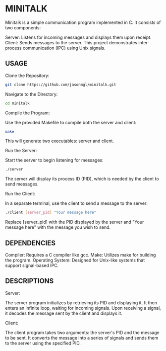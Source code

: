 # MINITALK
Minitalk is a simple communication program implemented in C. It consists of two components:

Server: Listens for incoming messages and displays them upon receipt.
Client: Sends messages to the server.
This project demonstrates inter-process communication (IPC) using Unix signals.

## USAGE
Clone the Repository:

```bash
git clone https://github.com/jasonmgl/minitalk.git
```
Navigate to the Directory:

```bash
cd minitalk
```
Compile the Program:

Use the provided Makefile to compile both the server and client:

```bash
make
```
This will generate two executables: server and client.

Run the Server:

Start the server to begin listening for messages:

```bash
./server
```
The server will display its process ID (PID), which is needed by the client to send messages.

Run the Client:

In a separate terminal, use the client to send a message to the server:

```bash
./client [server_pid] "Your message here"
```
Replace [server_pid] with the PID displayed by the server and "Your message here" with the message you wish to send.

## DEPENDENCIES
Compiler: Requires a C compiler like gcc.
Make: Utilizes make for building the program.
Operating System: Designed for Unix-like systems that support signal-based IPC.

## DESCRIPTIONS
Server:

The server program initializes by retrieving its PID and displaying it. It then enters an infinite loop, waiting for incoming signals. Upon receiving a signal, it decodes the message sent by the client and displays it.

Client:

The client program takes two arguments: the server's PID and the message to be sent. It converts the message into a series of signals and sends them to the server using the specified PID.
